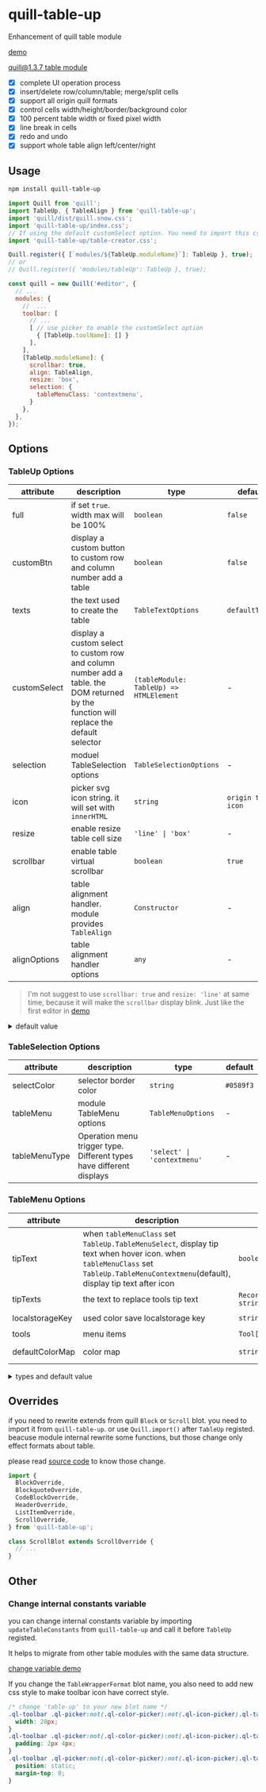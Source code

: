 # quill-table-up

Enhancement of quill table module

[demo](https://zzxming.github.io/quill-table-up/)

[quill@1.3.7 table module](https://github.com/zzxming/quill-table)

- [x] complete UI operation process
- [x] insert/delete row/column/table; merge/split cells
- [x] support all origin quill formats
- [x] control cells width/height/border/background color
- [x] 100 percent table width or fixed pixel width
- [x] line break in cells
- [x] redo and undo
- [x] support whole table align left/center/right

## Usage

```sh
npm install quill-table-up
```

```js
import Quill from 'quill';
import TableUp, { TableAlign } from 'quill-table-up';
import 'quill/dist/quill.snow.css';
import 'quill-table-up/index.css';
// If using the default customSelect option. You need to import this css
import 'quill-table-up/table-creator.css';

Quill.register({ [`modules/${TableUp.moduleName}`]: TableUp }, true);
// or
// Quill.register({ 'modules/tableUp': TableUp }, true);

const quill = new Quill('#editor', {
  // ...
  modules: {
    //  ...
    toolbar: [
      // ...
      [ // use picker to enable the customSelect option
        { [TableUp.toolName]: [] }
      ],
    ],
    [TableUp.moduleName]: {
      scrollbar: true,
      align: TableAlign,
      resize: 'box',
      selection: {
        tableMenuClass: 'contextmenu',
      }
    },
  },
});
```

## Options

### TableUp Options

| attribute    | description                                                                                                                             | type                                    | default             |
| ------------ | --------------------------------------------------------------------------------------------------------------------------------------- | --------------------------------------- | ------------------- |
| full         | if set `true`. width max will be 100%                                                                                                   | `boolean`                               | `false`             |
| customBtn    | display a custom button to custom row and column number add a table                                                                     | `boolean`                               | `false`             |
| texts        | the text used to create the table                                                                                                       | `TableTextOptions`                      | `defaultTexts`      |
| customSelect | display a custom select to custom row and column number add a table. the DOM returned by the function will replace the default selector | `(tableModule: TableUp) => HTMLElement` | -                   |
| selection    | moduel TableSelection options                                                                                                           | `TableSelectionOptions`                 | -                   |
| icon         | picker svg icon string. it will set with `innerHTML`                                                                                    | `string`                                | `origin table icon` |
| resize       | enable resize table cell size                                                                                                           | `'line' \| 'box'`                       | -                   |
| scrollbar    | enable table virtual scrollbar                                                                                                          | `boolean`                               | `true`              |
| align        | table alignment handler. module provides `TableAlign`                                                                                   | `Constructor`                           | -                   |
| alignOptions | table alignment handler options                                                                                                         | `any`                                   | -                   |

> I'm not suggest to use `scrollbar: true` and `resize: 'line'` at same time, because it will make the `scrollbar` display blink. Just like the first editor in [demo](https://zzxming.github.io/quill-table-up/)

<details>
  <summary> default value </summary>

```ts
const defaultTexts = {
  customBtnText: 'Custom',
  confirmText: 'Confirm',
  cancelText: 'Cancel',
  rowText: 'Row',
  colText: 'Column',
  notPositiveNumberError: 'Please enter a positive integer',
  custom: 'Custom',
  clear: 'Clear',
  transparent: 'Transparent',
  perWidthInsufficient: 'The percentage width is insufficient. To complete the operation, the table needs to be converted to a fixed width. Do you want to continue?',
};
```

</details>

### TableSelection Options

| attribute     | description                                                          | type                        | default   |
| ------------- | -------------------------------------------------------------------- | --------------------------- | --------- |
| selectColor   | selector border color                                                | `string`                    | `#0589f3` |
| tableMenu     | module TableMenu options                                             | `TableMenuOptions`          | -         |
| tableMenuType | Operation menu trigger type. Different types have different displays | `'select' \| 'contextmenu'` | -         |

### TableMenu Options

| attribute       | description                                                                                                                                                                           | type                     | default                 |
| --------------- | ------------------------------------------------------------------------------------------------------------------------------------------------------------------------------------- | ------------------------ | ----------------------- |
| tipText         | when `tableMenuClass` set `TableUp.TableMenuSelect`, display tip text when hover icon. when `tableMenuClass` set `TableUp.TableMenuContextmenu`(default), display tip text after icon | `boolean`                | `true`                  |
| tipTexts        | the text to replace tools tip text                                                                                                                                                    | `Record<string, string>` | `{}`                    |
| localstorageKey | used color save localstorage key                                                                                                                                                      | `string`                 | `__table-bg-used-color` |
| tools           | menu items                                                                                                                                                                            | `Tool[]`                 | `defaultTools`          |
| defaultColorMap | color map                                                                                                                                                                             | `string[][]`             | in source code          |

<details>
  <summary> types and default value </summary>

```ts
interface ToolOption {
  name: string;
  icon: string | ((tableModule: TableUp) => HTMLElement);
  tip?: string;
  key?: string; // the attribute name to set on td.
  isColorChoose?: boolean;
  handle: (tableModule: TableUp, selectedTds: TableCellInnerFormat[], e: Event | string) => void;
}
interface ToolOptionBreak {
  name: 'break';
}
type Tool = ToolOption | ToolOptionBreak;

const defaultTools = [
  {
    name: 'InsertTop',
    icon: InsertTop,
    tip: 'Insert a row above',
    handle: (tableModule) => {},
  },
  {
    name: 'InsertRight',
    icon: InsertRight,
    tip: 'Insert a column right',
    handle: (tableModule) => {},
  },
  {
    name: 'InsertBottom',
    icon: InsertBottom,
    tip: 'Insert a row below',
    handle: (tableModule) => {},
  },
  {
    name: 'InsertLeft',
    icon: InsertLeft,
    tip: 'Insert a column Left',
    handle: (tableModule) => {},
  },
  {
    name: 'break',
  },
  {
    name: 'MergeCell',
    icon: MergeCell,
    tip: 'Merge Cell',
    handle: (tableModule) => {},
  },
  {
    name: 'SplitCell',
    icon: SplitCell,
    tip: 'Split Cell',
    handle: (tableModule) => {},
  },
  {
    name: 'break',
  },
  {
    name: 'DeleteRow',
    icon: RemoveRow,
    tip: 'Delete Row',
    handle: (tableModule) => {},
  },
  {
    name: 'DeleteColumn',
    icon: RemoveColumn,
    tip: 'Delete Column',
    handle: (tableModule) => {},
  },
  {
    name: 'DeleteTable',
    icon: RemoveTable,
    tip: 'Delete table',
    handle: (tableModule) => {},
  },
  {
    name: 'break',
  },
  {
    name: 'BackgroundColor',
    icon: Color,
    isColorChoose: true,
    tip: 'Set background color',
    key: 'background-color',
    handle: (tableModule, selectedTds, color) => {},
  },
  {
    name: 'BorderColor',
    icon: Border,
    isColorChoose: true,
    tip: 'Set border color',
    key: 'border-color',
    handle: (tableModule, selectedTds, color) => {},
  },
];
```

</details>

## Overrides

if you need to rewrite extends from quill `Block` or `Scroll` blot. you need to import it from `quill-table-up`. or use `Quill.import()` after `TableUp` registed. beacuse module internal rewrite some functions, but those change only effect formats about table.

please read [source code](https://github.com/zzxming/quill-table-up/tree/master/src/formats/overrides) to know those change.

```ts
import {
  BlockOverride,
  BlockquoteOverride,
  CodeBlockOverride,
  HeaderOverride,
  ListItemOverride,
  ScrollOverride,
} from 'quill-table-up';

class ScrollBlot extends ScrollOverride {
  // ...
}
```

## Other

### Change internal constants variable

you can change internal constants variable by importing `updateTableConstants` from `quill-table-up` and call it before `TableUp` registed.

It helps to migrate from other table modules with the same data structure.

[change variable demo](https://github.com/zzxming/quill-table-up/blob/master/docs/update-constants.js)

If you change the `TableWrapperFormat` blot name, you also need to add new css style to make toolbar icon have correct style.

```css
/* change 'table-up' to your new blot name */
.ql-toolbar .ql-picker:not(.ql-color-picker):not(.ql-icon-picker).ql-table-up {
  width: 28px;
}
.ql-toolbar .ql-picker:not(.ql-color-picker):not(.ql-icon-picker).ql-table-up .ql-picker-label {
  padding: 2px 4px;
}
.ql-toolbar .ql-picker:not(.ql-color-picker):not(.ql-icon-picker).ql-table-up .ql-picker-label svg {
  position: static;
  margin-top: 0;
}
```
